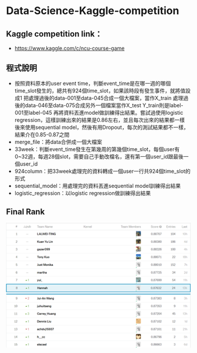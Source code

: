 # Data-Science-Kaggle-competition
## Kaggle competition link：
* https://www.kaggle.com/c/ncu-course-game

## 程式說明
* 按照資料原本的user event time，判斷event_time是在哪一週的哪個time_slot發生的，總共有924個time_slot，如果該時段有發生事件，就將值設成1
  把處理過後的data-001至data-045合成一個大檔案，當作X_train
  處理過後的data-046至data-075合成另外一個檔案當作X_test
  Y_train則是label-001至label-045
  再將資料丟進model做訓練得出結果。嘗試過使用logistic regression，這樣訓練出來的結果是0.86左右，並且每次出來的結果都一樣
  後來使用sequential model，然後有用Dropout，每次的測試結果都不一樣，結果介在0.85-0.87之間
* merge_file：將data合併成一個大檔案
* 33week：判斷event_time發生在第幾周的第幾個time_slot，每個user有0~32週，每週28個slot，需要自己手動改檔名，還有第一個user_id跟最後一個user_id
* 924column：把33week處理完的資料轉成一個user一行共924個time_slot的形式
* sequential_model：用處理完的資料丟進sequential model訓練得出結果
* logistic_regression：以logistic regression做訓練得出結果


## Final Rank
![image](https://github.com/fairy990524/Data-Science-Kaggle-competition/blob/master/rank.PNG)
